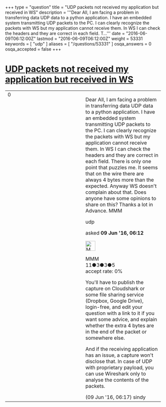 +++
type = "question"
title = "UDP packets not received my application but received in WS"
description = '''Dear All, I am facing a problem in transferring data UDP data to a python application. I have an embedded system transmitting UDP packets to the PC. I can clearly recognize the packets with WS but my application cannot receive them. In WS I can check the headers and they are correct in each field. T...'''
date = "2016-06-09T06:12:00Z"
lastmod = "2016-06-09T06:12:00Z"
weight = 53331
keywords = [ "udp" ]
aliases = [ "/questions/53331" ]
osqa_answers = 0
osqa_accepted = false
+++

<div class="headNormal">

# [UDP packets not received my application but received in WS](/questions/53331/udp-packets-not-received-my-application-but-received-in-ws)

</div>

<div id="main-body">

<div id="askform">

<table id="question-table" style="width:100%;"><colgroup><col style="width: 50%" /><col style="width: 50%" /></colgroup><tbody><tr class="odd"><td style="width: 30px; vertical-align: top"><div class="vote-buttons"><div id="post-53331-score" class="post-score" title="current number of votes">0</div><div id="favorite-count" class="favorite-count"></div></div></td><td><div id="item-right"><div class="question-body"><p>Dear All, I am facing a problem in transferring data UDP data to a python application. I have an embedded system transmitting UDP packets to the PC. I can clearly recognize the packets with WS but my application cannot receive them. In WS I can check the headers and they are correct in each field. There is only one point that puzzles me. It seems that on the wire there are always 4 bytes more than the expected. Anyway WS doesn't complain about that. Does anyone have some opinions to share on this? Thanks a lot in Advance. MMM<br />
</p></div><div id="question-tags" class="tags-container tags">udp</div><div id="question-controls" class="post-controls"></div><div class="post-update-info-container"><div class="post-update-info post-update-info-user"><p>asked <strong>09 Jun '16, 06:12</strong></p><img src="https://secure.gravatar.com/avatar/3e3017ce150afcd8a315c019d3d3d1f5?s=32&amp;d=identicon&amp;r=g" class="gravatar" width="32" height="32" alt="MMM&#39;s gravatar image" /><p>MMM<br />
<span class="score" title="11 reputation points">11</span><span title="3 badges"><span class="badge1">●</span><span class="badgecount">3</span></span><span title="3 badges"><span class="silver">●</span><span class="badgecount">3</span></span><span title="5 badges"><span class="bronze">●</span><span class="badgecount">5</span></span><br />
<span class="accept_rate" title="Rate of the user&#39;s accepted answers">accept rate:</span> <span title="MMM has no accepted answers">0%</span> </br></p></div></div><div id="comments-container-53331" class="comments-container"><span id="53332"></span><div id="comment-53332" class="comment"><div id="post-53332-score" class="comment-score"></div><div class="comment-text"><p>You'll have to publish the capture on Cloudshark or some file sharing service (Dropbox, Google Drive), login-free, and edit your question with a link to it if you want some advice, and explain whether the extra 4 bytes are in the end of the packet or somewhere else.</p><p>And if the receiving application has an issue, a capture won't disclose that. In case of UDP with proprietary payload, you can use Wireshark only to analyse the contents of the packets.</p></div><div id="comment-53332-info" class="comment-info"><span class="comment-age">(09 Jun '16, 06:17)</span> sindy</div></div></div><div id="comment-tools-53331" class="comment-tools"></div><div class="clear"></div><div id="comment-53331-form-container" class="comment-form-container"></div><div class="clear"></div></div></td></tr></tbody></table>

</div>

</div>

